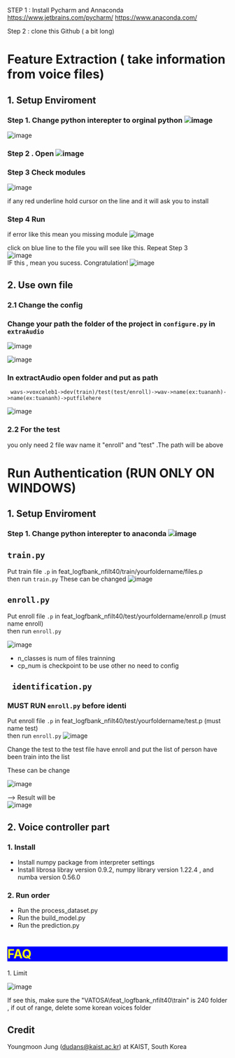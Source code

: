 STEP 1 : Install Pycharm and Annaconda
https://www.jetbrains.com/pycharm/
https://www.anaconda.com/

Step 2 : clone this Github  ( a bit long)

# Feature Extraction ( take information from voice files)
## 1. Setup Enviroment
### Step 1. Change python interepter to orginal python ![image](https://user-images.githubusercontent.com/67695658/181903398-3be9f989-7372-4f69-a445-0185dec59a91.png)  

![image](https://user-images.githubusercontent.com/67695658/181903369-b7e9308e-cc7c-49de-a03d-4ea142c3547f.png)


### Step 2 . Open ![image](https://user-images.githubusercontent.com/67695658/181903426-5d62d42f-b062-4e5a-afae-1f1e1306d425.png)  
### Step 3 Check modules 

![image](https://user-images.githubusercontent.com/67695658/181903442-9d0a3308-3610-4f7b-9668-c336021956a8.png)

if any red underline hold cursor on the line and it will ask you to install
### Step 4 Run
if error like this  mean you missing module 
![image](https://user-images.githubusercontent.com/67695658/181903528-19af98a6-8645-45d4-86c5-67ee61309d9b.png)

click on blue line to the file you will see like this. Repeat Step 3  
![image](https://user-images.githubusercontent.com/67695658/181903553-a2a092f5-0f1c-4797-a3c6-54841026755d.png)  
IF this , mean you sucess. Congratulation!
![image](https://user-images.githubusercontent.com/67695658/181903627-5d1c94ec-342c-4aa4-9035-0543d4ec7b3a.png)  

## 2. Use own file
### 2.1 Change the config
### Change your path the folder of the project in ```configure.py``` in ```extraAudio```  
![image](https://user-images.githubusercontent.com/67695658/181903873-ccec5ec2-608d-4ff3-a544-d0f62fbbb854.png)

![image](https://user-images.githubusercontent.com/67695658/181903054-fca80df5-c363-475d-b25a-c21ea63a0bdc.png)

 ### In extractAudio open folder and put as path 
``` wavs->voxceleb1->dev(train)/test(test/enroll)->wav->name(ex:tuananh)->name(ex:tuananh)->putfilehere```  
 
 ![image](https://user-images.githubusercontent.com/67695658/181903762-0ad7ba73-3759-4bff-9545-6ca2358c20d6.png)

### 2.2 For the test
  you only need 2 file wav name it "enroll" and "test" .The path will be above

# Run Authentication (RUN ONLY ON WINDOWS)

## 1. Setup Enviroment
### Step 1. Change python interepter to anaconda ![image](https://user-images.githubusercontent.com/67695658/181905230-e7516a70-7be9-4f7b-9427-3e7714667516.png)   
## ```train.py```

Put train file ```.p``` in feat_logfbank_nfilt40/train/yourfoldername/files.p  
then run  ```train.py```
These can be changed
![image](https://user-images.githubusercontent.com/67695658/181888344-4d58e8a1-4a87-4624-b102-aedf236b3c35.png)




## ```enroll.py```

Put enroll file ```.p``` in feat_logfbank_nfilt40/test/yourfoldername/enroll.p (must name enroll)  
then run  ```enroll.py```

![image](https://user-images.githubusercontent.com/67695658/181884579-4573ba22-d9af-4ea4-b66b-fd49528c0e0f.png)
- n_classes is num of files trainning
- cp_num is checkpoint to be use
other no need to config


## ``` identification.py```

### MUST RUN ```enroll.py``` before identi
Put enroll file ```.p``` in feat_logfbank_nfilt40/test/yourfoldername/test.p (must name test)  
then run  ```enroll.py```
![image](https://user-images.githubusercontent.com/67695658/181879091-d2c2b6c2-7829-45b1-9343-8f1fb6100c8a.png)  

Change the test to the test file have enroll and put the list of person have been train into the list

These can be change

![image](https://user-images.githubusercontent.com/67695658/181885297-2cb1b864-9955-4995-9675-132aff2db85c.png)

--> Result will be   
![image](https://user-images.githubusercontent.com/67695658/181885813-f5162ee6-8463-4cde-9ab7-8f2bc1db282c.png)


## 2. Voice controller part 

### 1. Install 
  - Install numpy package from interpreter settings 
  - Install librosa libray version 0.9.2, numpy library version 1.22.4 , and numba version 0.56.0

### 2. Run order
  - Run the process_dataset.py
  - Run the build_model.py
  - Run the prediction.py

<h1 style="color:yellow; background-color:blue;">FAQ</h1>
1. Limit

![image](https://user-images.githubusercontent.com/67695658/184615459-2e788a13-2fbf-42f9-847b-360ac395f041.png)

If see this, make sure the "VATOSA\feat_logfbank_nfilt40\train" is 240 folder , if out of range, delete some korean voices folder


## Credit
Youngmoon Jung (dudans@kaist.ac.kr) at KAIST, South Korea
